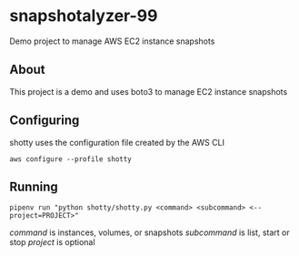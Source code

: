 # snapshotalyzer-99
Demo project to manage AWS EC2 instance snapshots

## About
This project is a demo and uses boto3  to manage EC2 instance snapshots

## Configuring
shotty uses the configuration file created by the AWS CLI

`aws configure --profile shotty`

## Running

`pipenv run "python shotty/shotty.py <command> <subcommand> <--project=PROJECT>"`

*command* is instances, volumes, or snapshots
*subcommand* is list, start or stop
*project* is optional
